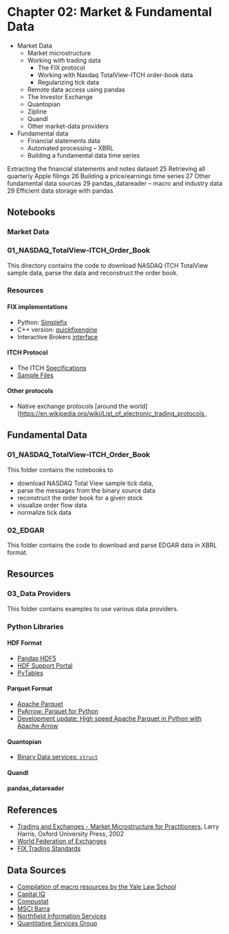 # Chapter 02: Market & Fundamental Data

- Market Data
    - Market microstructure
    - Working with trading data
        - The FIX protocol
        - Working with Nasdaq TotalView-ITCH order-book data
        - Regularizing tick data
    - Remote data access using pandas
    - The Investor Exchange
    - Quantopian
    - Zipline
    - Quandl
    - Other market-data providers
- Fundamental data
    - Financial statements data
    - Automated processing – XBRL
    - Building a fundamental data time series

Extracting the financial statements and notes dataset 25
Retrieving all quarterly Apple filings 26
Building a price/earnings time series 27
Other fundamental data sources 29
pandas_datareader – macro and industry data 29
Efficient data storage with pandas

## Notebooks

### Market Data

### 01_NASDAQ_TotalView-ITCH_Order_Book

This directory contains the code to download NASDAQ ITCH TotalView sample data, parse the data and reconstruct the order book.

### Resources

#### FIX implementations

 - Python: [Simplefix](https://github.com/da4089/simplefix)
 - C++ version: [quickfixengine](http://www.quickfixengine.org/)
 - Interactive Brokers [interface](https://www.interactivebrokers.com/en/index.php?f=4988)

#### ITCH Protocol

- The ITCH [Specifications](http://www.nasdaqtrader.com/content/technicalsupport/specifications/dataproducts/NQTVITCHspecification.pdf)
- [Sample Files](ftp://emi.nasdaq.com/ITCH/)

#### Other protocols

 - Native exchange protocols [around the world](https://en.wikipedia.org/wiki/List_of_electronic_trading_protocols_

## Fundamental Data

### 01_NASDAQ_TotalView-ITCH_Order_Book

This folder contains the notebooks to
- download NASDAQ Total View sample tick data,
- parse the messages from the binary source data
- reconstruct the order book for a given stock
- visualize order flow data
- normalize tick data


### 02_EDGAR

This folder contains the code to download and parse EDGAR data in XBRL format.

## Resources

### 03_Data Providers

This folder contains examples to use various data providers.

### Python Libraries

#### HDF Format

- [Pandas HDF5](http://pandas.pydata.org/pandas-docs/version/0.22/io.html#hdf5-pytables)
- [HDF Support Portal](http://portal.hdfgroup.org/display/support)
- [PyTables](https://www.pytables.org/)

#### Parquet Format

- [Apache Parquet](https://parquet.apache.org/)
- [PyArrow: Parquet for Python](https://arrow.apache.org/docs/python/parquet.html)
- [Development update: High speed Apache Parquet in Python with Apache Arrow](http://wesmckinney.com/blog/python-parquet-update/)


#### Quantopian

- [Binary Data services: `struct`](https://docs.python.org/3/library/struct.html)


#### Quandl

#### pandas_datareader


## References

- [Trading and Exchanges - Market Microstructure for Practitioners](https://global.oup.com/ushe/product/trading-and-exchanges-9780195144703?cc=us&lang=en&), Larry Harris, Oxford University Press, 2002
- [World Federation of Exchanges](https://www.world-exchanges.org/our-work/statistics)
- [FIX Trading Standards](https://www.fixtrading.org/standards/)

## Data Sources

- [Compilation of macro resources by the Yale Law School](https://library.law.yale.edu/news/75-sources-economic-data-statistics-reports-and-commentary)
- [Capital IQ](www.capitaliq.com)
- [Compustat](www.compustat.com)
- [MSCI Barra](www.mscibarra.com)
- [Northfield Information Services](www.northinfo.com)
- [Quantitative Services Group](www.qsg.com)